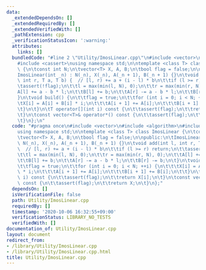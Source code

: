 ```yaml
---
data:
  _extendedDependsOn: []
  _extendedRequiredBy: []
  _extendedVerifiedWith: []
  _pathExtension: cpp
  _verificationStatusIcon: ':warning:'
  attributes:
    links: []
  bundledCode: "#line 2 \"Utility/ImosLinear.cpp\"\n#include <vector>\n#include <algorithm>\n\
    #include <cassert>\nusing namespace std;\n\ntemplate <class T> class ImosLinear\
    \ {\n\tconst int N;\n\tvector<T> X, A, B;\n\tbool flag = false;\n\npublic:\n\t\
    ImosLinear(int _n) : N(_n), X(_n), A(_n + 1), B(_n + 1) {}\n\tvoid add(int l,\
    \ int r, T a, T b) {  // [l, r) += a + (i - l) * b\n\t\tif (l >= r) return;\n\t\
    \tassert(!flag);\n\t\tl = max(min(l, N), 0);\n\t\tr = max(min(r, N), 0);\n\t\t\
    A[l] += a - b * l;\n\t\tB[l] += b;\n\t\tA[r] -= a - b * l;\n\t\tB[r] -= b;\n\t\
    }\n\tvoid build() {\n\t\tflag = true;\n\t\tfor (int i = 0; i < N; ++i) {\n\t\t\
    \tX[i] = A[i] + B[i] * i;\n\t\t\tA[i + 1] += A[i];\n\t\t\tB[i + 1] += B[i];\n\t\
    \t}\n\t}\n\tT operator[](int i) const {\n\t\tassert(flag);\n\t\treturn X[i];\n\
    \t}\n\tconst vector<T>& operator*() const {\n\t\tassert(flag);\n\t\treturn X;\n\
    \t}\n};\n"
  code: "#pragma once\n#include <vector>\n#include <algorithm>\n#include <cassert>\n\
    using namespace std;\n\ntemplate <class T> class ImosLinear {\n\tconst int N;\n\
    \tvector<T> X, A, B;\n\tbool flag = false;\n\npublic:\n\tImosLinear(int _n) :\
    \ N(_n), X(_n), A(_n + 1), B(_n + 1) {}\n\tvoid add(int l, int r, T a, T b) {\
    \  // [l, r) += a + (i - l) * b\n\t\tif (l >= r) return;\n\t\tassert(!flag);\n\
    \t\tl = max(min(l, N), 0);\n\t\tr = max(min(r, N), 0);\n\t\tA[l] += a - b * l;\n\
    \t\tB[l] += b;\n\t\tA[r] -= a - b * l;\n\t\tB[r] -= b;\n\t}\n\tvoid build() {\n\
    \t\tflag = true;\n\t\tfor (int i = 0; i < N; ++i) {\n\t\t\tX[i] = A[i] + B[i]\
    \ * i;\n\t\t\tA[i + 1] += A[i];\n\t\t\tB[i + 1] += B[i];\n\t\t}\n\t}\n\tT operator[](int\
    \ i) const {\n\t\tassert(flag);\n\t\treturn X[i];\n\t}\n\tconst vector<T>& operator*()\
    \ const {\n\t\tassert(flag);\n\t\treturn X;\n\t}\n};"
  dependsOn: []
  isVerificationFile: false
  path: Utility/ImosLinear.cpp
  requiredBy: []
  timestamp: '2020-10-06 16:32:55+09:00'
  verificationStatus: LIBRARY_NO_TESTS
  verifiedWith: []
documentation_of: Utility/ImosLinear.cpp
layout: document
redirect_from:
- /library/Utility/ImosLinear.cpp
- /library/Utility/ImosLinear.cpp.html
title: Utility/ImosLinear.cpp
---
```

